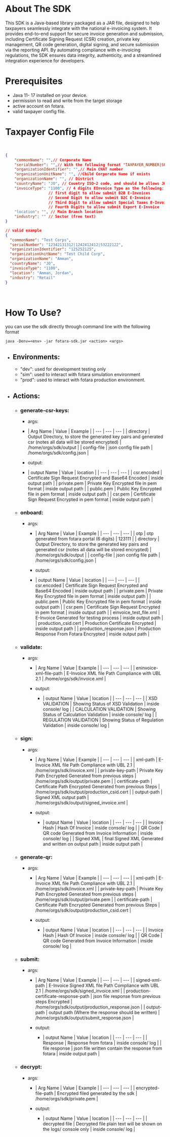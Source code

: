 # About The SDK

This SDK is a Java-based library packaged as a JAR file, designed to help taxpayers seamlessly integrate with the national e-invoicing system. It provides end-to-end support for secure invoice generation and submission, including Certificate Signing Request (CSR) creation, private key management, QR code generation, digital signing, and secure submission via the reporting API. By automating compliance with e-invoicing regulations, the SDK ensures data integrity, authenticity, and a streamlined integration experience for developers.

# Prerequisites

- Java 11- 17 installed on your device.
- permission to read and write from the target storage
- active account on fotara.
- valid taxpayer config file.

# Taxpayer Config File

&nbsp;

```json
{
    "commonName": "",// Corporate Name
    "serialNumber": "",// With the following format "TAXPAYER_NUMBER|SEQUENCE_NUMBER|DEVICE_ID"
    "organizationIdentifier": "",// Main CNAT number
    "organizationUnitName": "", //Child Corporate Name if exists
    "organizationName": "", // District
    "countryName": "JO", // Country ISO-2 code, and should be allows JO
    "invoiceType": "1100", // 4 digits EInvoice Type as the following: 
                   // first digit to allow submit B2B E-Invoices
                   // Second Digit to allow submit B2C E-Invoice
                   // Third Digit to allow submit Special Taxes E-Invoice
                   // Fourth Digits to allow submit Export E-Invoice
    "location": "", // Main Branch location
    "industry": "" // Sector (free text)
}

// valid example
{
  "commonName": "Test Corps",
  "serialNumber": "12342131312|1242412412|53222122",
  "organizationIdentifier": "125252125",
  "organizationUnitName": "Test Child Corp",
  "organizationName": "Amman",
  "countryName": "JO",
  "invoiceType": "1100",
  "location": "Amman, Jordan",
  "industry": "Retail"
}

```

&nbsp;

# How To Use?

you can use the sdk directly through command line with the following format

`java -Denv=<env> -jar fotara-sdk.jar <action> <args>`

- ## Environments:

    - "dev": used for development testing only
    - "sim": used to interact with fotara simulation environment
    - "prod": used to interact with fotara production environment.
- ## Actions:

    - ### generate-csr-keys:

        - args:

        - | Arg Name | Value | Example |
                      | --- | --- | --- |
          | directory | Output Directory, to store the generated key pairs and generated csr (notes all data will be stored encrypted) | /home/orgs/sdk/output |
          | config-file | json config file path | /home/orgs/sdk/config.json |

        - output:

        - | output Name | Value | location |
                      | --- | --- | --- |
          | csr.encoded | Certificate Sign Request Encrypted and Base64 Encoded | inside output path |
          | private.pem | Private Key Encrypted file in pem format | inside output path |
          | public.pem | Public Key Encrypted file in pem format | inside output path |
          | csr.pem | Certificate Sign Request Encrypted in pem format | inside output path |

    - ### onboard:

        - args:

            - | Arg Name | Value | Example |
                              | --- | --- | --- |
              | otp | otp generated from fotara portal (6 digits) | 123111 |
              | directory | Output Directory, to store the generated key pairs and generated csr (notes all data will be stored encrypted) | /home/orgs/sdk/output |
              | config-file | json config file path | /home/orgs/sdk/config.json |

            - output:

            - | output Name | Value | location |
                              | --- | --- | --- |
              | csr.encoded | Certificate Sign Request Encrypted and Base64 Encoded | inside output path |
              | private.pem | Private Key Encrypted file in pem format | inside output path |
              | public.pem | Public Key Encrypted file in pem format | inside output path |
              | csr.pem | Certificate Sign Request Encrypted in pem format | inside output path |
              | einvoice_test_file.xml | E-Invoice Generated for testing process | inside output path |
              | production_csid.cert | Production Certificate Encrypted | inside output path |
              | production_response.json | Production Response From Fotara Encrypted | inside output path |

    - ### validate:

        - args:

            - | Arg Name | Value | Example |
                              | --- | --- | --- |
              | eninvoice-xml-file-path | E-Invoice XML file Path Compliance with UBL 2.1 | /home/orgs/sdk/invoice.xml |

            - output:

                - | output Name | Value | location |
                                      | --- | --- | --- |
                  | XSD VALIDATION | Showing Status of XSD Validation | inside console/ log |
                  | CALCULATION VALIDATION | Showing Status of Calculation Validation | inside console/ log |
                  | REGULATION VALIDATION | Showing Status of Regulation Validation | inside console/ log |

    - ### sign:

        - args:

            - | Arg Name | Value | Example |
                              | --- | --- | --- |
              | xml-path | E-Invoice XML file Path Compliance with UBL 2.1 | /home/orgs/sdk/invoice.xml |
              | private-key-path | Private Key Path Encrypted Generated from previous steps | /home/orgs/sdk/output/private.pem |
              | certificate-path | Certificate Path Encrypted Generated from previous Steps | /home/orgs/sdk/output/production_csid.cert |
              | output-path | Signed XML output path | /home/orgs/sdk/output/signed_invoice.xml |

            - output:

                - | output Name | Value | location |
                                      | --- | --- | --- |
                  | Invoice Hash | Hash Of Invoice | inside console/ log |
                  | QR Code | QR code Generated from Invoice Information | inside console/ log |
                  | Signed XML | final Signed XML Generated and written on output path | inside output path |

    - ### generate-qr:

        - args:

            - | Arg Name | Value | Example |
                              | --- | --- | --- |
              | xml-path | E-Invoice XML file Path Compliance with UBL 2.1 | /home/orgs/sdk/invoice.xml |
              | private-key-path | Private Key Path Encrypted Generated from previous steps | /home/orgs/sdk/output/private.pem |
              | certificate-path | Certificate Path Encrypted Generated from previous Steps | /home/orgs/sdk/output/production_csid.cert |

            - output:

                - | output Name | Value | location |
                                      | --- | --- | --- |
                  | Invoice Hash | Hash Of Invoice | inside console/ log |
                  | QR Code | QR code Generated from Invoice Information | inside console/ log |

    - ### submit:

        - args:

            - | Arg Name | Value | Example |
                              | --- | --- | --- |
              | signed-xml-path | E-Invoice Signed XML file Path Compliance with UBL 2.1 | /home/orgs/sdk/signed_invoice.xml |
              | production-certificate-response-path | json file response from previous steps Encrypted | /home/orgs/sdk/output/production_response.json |
              | output-path | output path (Where the response should be written) | /home/orgs/sdk/output/submit_response.json |

            - output:

                - | output Name | Value | location |
                                      | --- | --- | --- |
                  | Response | Response from fotara | inside console/ log |
                  | file response | json file written contain the response from fotara | inside output path |

    - ### decrypt:

        - args:

            - | Arg Name | Value | Example |
                              | --- | --- | --- |
              | encrypted-file-path | Encrypted filed generated by the sdk | /home/orgs/sdk/private.pem |

            - output:

                - | output Name | Value | location |
                                      | --- | --- | --- |
                  | decrypted file | Decrypted file plain text will be shown on the logs/ console only | inside console/ log |
